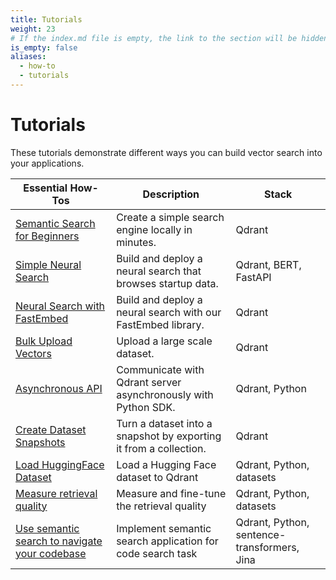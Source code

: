 ```yaml
---
title: Tutorials
weight: 23
# If the index.md file is empty, the link to the section will be hidden from the sidebar
is_empty: false
aliases:
  - how-to
  - tutorials
---
```


# Tutorials 

These tutorials demonstrate different ways you can build vector search into your applications. 

| Essential How-Tos                                                                      | Description                                                       | Stack                                       |   
|---------------------------------------------------------------------------------|-------------------------------------------------------------------|---------------------------------------------|
| [Semantic Search for Beginners](../tutorials/search-beginners/)                 | Create a simple search engine locally in minutes.                 | Qdrant                                      | 
| [Simple Neural Search](../tutorials/neural-search/)                             | Build and deploy a neural search that browses startup data.       | Qdrant, BERT, FastAPI                       | 
| [Neural Search with FastEmbed](../tutorials/neural-search-fastembed/)                                 | Build and deploy a neural search with our FastEmbed library.               | Qdrant                                      |  
| [Bulk Upload Vectors](../tutorials/bulk-upload/)                                | Upload a large scale dataset.                                     | Qdrant                                      | 
| [Asynchronous API](../tutorials/async-api/)                                     | Communicate with Qdrant server asynchronously with Python SDK.    | Qdrant, Python                              |
| [Create Dataset Snapshots](../tutorials/create-snapshot/)                       | Turn a dataset into a snapshot by exporting it from a collection. | Qdrant                                      | 
| [Load HuggingFace Dataset](../tutorials/huggingface-datasets/)                      | Load a Hugging Face dataset to Qdrant                             | Qdrant, Python, datasets                    |
| [Measure retrieval quality](../tutorials/retrieval-quality/)                    | Measure and fine-tune the retrieval quality                       | Qdrant, Python, datasets                    |
| [Use semantic search to navigate your codebase](../tutorials/code-search/)      | Implement semantic search application for code search task        | Qdrant, Python, sentence-transformers, Jina |


